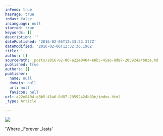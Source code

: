 ```yaml
---
inFeed: true
hasPage: true
inNav: false
inLanguage: null
starred: true
keywords: []
description: ''
datePublished: '2016-02-06T12:33:22.377Z'
dateModified: '2016-02-06T12:32:36.190Z'
title: ''
author: []
sourcePath: _posts/2016-02-06-a22e8404-e8b5-45a6-8d87-20592424b83e.md
published: true
authors: []
publisher:
  name: null
  domain: null
  url: null
  favicon: null
url: a22e8404-e8b5-45a6-8d87-20592424b83e/index.html
_type: Article

---
```

![](https://the-grid-user-content.s3-us-west-2.amazonaws.com/65d012d7-fe05-4b7d-ab6d-d538a3c9ecf7.jpg)

'Where _Forever _lasts'